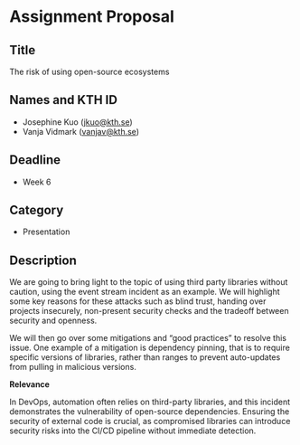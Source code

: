 # Assignment Proposal

## Title
The risk of using open-source ecosystems

## Names and KTH ID

  - Josephine Kuo (jkuo@kth.se)
  - Vanja Vidmark (vanjav@kth.se)

## Deadline

- Week 6

## Category

- Presentation

## Description

We are going to bring light to the topic of using third party libraries without caution, using the event stream incident as an example. We will highlight some key reasons for these attacks such as blind trust, handing over projects insecurely, non-present security checks and the tradeoff between security and openness. 

We will then go over some mitigations and “good practices” to resolve this issue. One example of a mitigation is dependency pinning, that is to require specific versions of libraries, rather than ranges to prevent auto-updates from pulling in malicious versions.

**Relevance**

In DevOps, automation often relies on third-party libraries, and this incident demonstrates the vulnerability of open-source dependencies. Ensuring the security of external code is crucial, as compromised libraries can introduce security risks into the CI/CD pipeline without immediate detection. 
